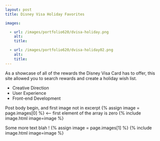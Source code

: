 ```yaml
---
layout: post
title: Disney Visa Holiday Favorites

images:

  - url: /images/portfolio620/dvisa-holiday.png
    alt: 
    title: 

  - url: /images/portfolio620/dvisa-holiday02.png
    alt: 
    title: 
---
```


As a showcase of all of the rewards the Disney Visa Card has to offer, this site allowed you to search rewards and create a holiday wish list.

- Creative Direction
- User Experience
- Front-end Development

Post body begin, and first image not in excerpt
{% assign image = page.images[0] %} <-- first element of the array is zero
{% include image.html image=image %}

Some more text blah !
{% assign image = page.images[1] %}
{% include image.html image=image %}